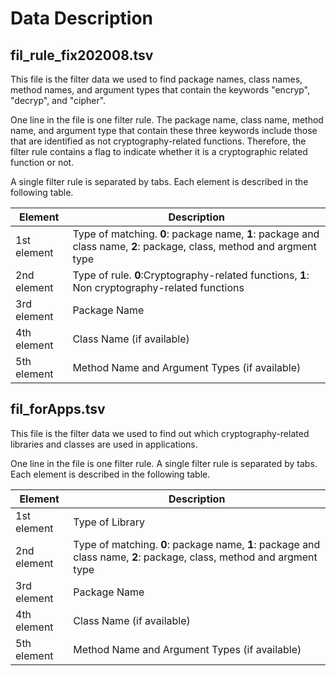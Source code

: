 Data Description
====

## fil_rule_fix202008.tsv
This file is the filter data we used to find package names, class names, method names, and argument types that contain the keywords "encryp", "decryp", and "cipher".

One line in the file is one filter rule.
The package name, class name, method name, and argument type that contain these three keywords include those that are identified as not cryptography-related functions.
Therefore, the filter rule contains a flag to indicate whether it is a cryptographic related function or not.

A single filter rule is separated by tabs. Each element is described in the following table.

| Element | Description |
----|----
| 1st element | Type of matching. **0**: package name, **1**: package and class name, **2**: package, class, method and argment type |
| 2nd element | Type of rule. **0**:Cryptography-related functions, **1**: Non cryptography-related functions |
| 3rd element | Package Name |
| 4th element | Class Name (if available)|
| 5th element | Method Name and Argument Types (if available) |



## fil_forApps.tsv
This file is the filter data we used to find out which cryptography-related libraries and classes are used in applications.

One line in the file is one filter rule.
A single filter rule is separated by tabs. Each element is described in the following table.

| Element | Description |
----|----
| 1st element | Type of Library |
| 2nd element | Type of matching. **0**: package name, **1**: package and class name, **2**: package, class, method and argment type |
| 3rd element | Package Name |
| 4th element | Class Name (if available)|
| 5th element | Method Name and Argument Types (if available) |
